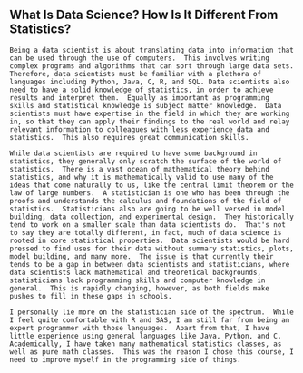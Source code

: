 ## What Is Data Science?  How Is It Different From Statistics?

    Being a data scientist is about translating data into information that can be used through the use of computers.  This involves writing complex programs and algorithms that can sort through large data sets.  Therefore, data scientists must be familiar with a plethora of languages including Python, Java, C, R, and SQL. Data scientists also need to have a solid knowledge of statistics, in order to achieve results and interpret them.  Equally as important as programming skills and statistical knowledge is subject matter knowledge.  Data scientists must have expertise in the field in which they are working in, so that they can apply their findings to the real world and relay relevant information to colleagues with less experience data and statistics.  This also requires great communication skills.
    
    While data scientists are required to have some background in statistics, they generally only scratch the surface of the world of statistics.  There is a vast ocean of mathematical theory behind statistics, and why it is mathematically valid to use many of the ideas that come naturally to us, like the central limit theorem or the law of large numbers.  A statistician is one who has been through the proofs and understands the calculus and foundations of the field of statistics.  Statisticians also are going to be well versed in model building, data collection, and experimental design.  They historically tend to work on a smaller scale than data scientists do.  That's not to say they are totally different, in fact, much of data science is rooted in core statistical properties.  Data scientists would be hard pressed to find uses for their data without summary statistics, plots, model building, and many more.  The issue is that currently their tends to be a gap in between data scientists and statisticians, where data scientists lack mathematical and theoretical backgrounds, statisticians lack programming skills and computer knowledge in general.  This is rapidly changing, however, as both fields make pushes to fill in these gaps in schools.
    
    I personally lie more on the statistician side of the spectrum.  While I feel quite comfortable with R and SAS, I am still far from being an expert programmer with those languages.  Apart from that, I have little experience using general languages like Java, Python, and C.  Academically, I have taken many mathematical statistics classes, as well as pure math classes.  This was the reason I chose this course, I need to improve myself in the programming side of things.
 
    
